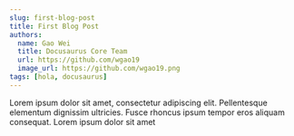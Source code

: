 ```yaml
---
slug: first-blog-post
title: First Blog Post
authors:
  name: Gao Wei
  title: Docusaurus Core Team
  url: https://github.com/wgao19
  image_url: https://github.com/wgao19.png
tags: [hola, docusaurus]
---
```

 
Lorem ipsum dolor sit amet, consectetur adipiscing elit. Pellentesque elementum dignissim ultricies. Fusce rhoncus ipsum tempor eros aliquam consequat. Lorem ipsum dolor sit amet
